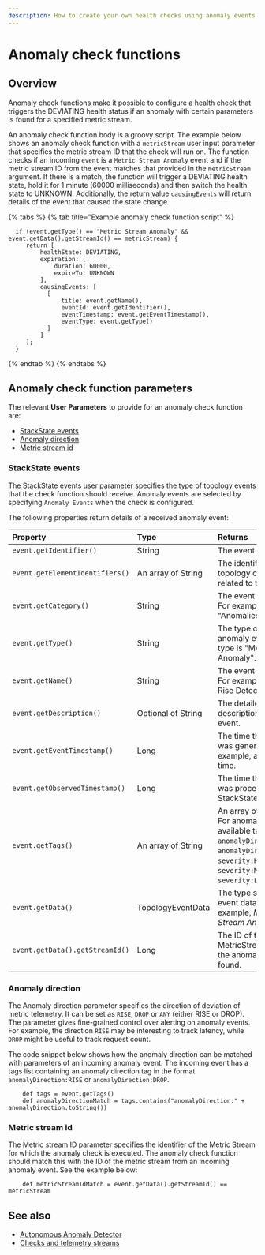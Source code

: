 ```yaml
---
description: How to create your own health checks using anomaly events
---
```


# Anomaly check functions

## Overview

Anomaly check functions make it possible to configure a health check that triggers the DEVIATING health status if an anomaly with certain parameters is found for a specified metric stream.

An anomaly check function body is a groovy script. The example below shows an anomaly check function with a `metricStream` user input parameter that specifies the metric stream ID that the check will run on. The function checks if an incoming `event` is a `Metric Stream Anomaly` event and if the metric stream ID from the event matches that provided in the `metricStream` argument. If there is a match, the function will trigger a DEVIATING health state, hold it for 1 minute \(60000 milliseconds\) and then switch the health state to UNKNOWN. Additionally, the return value `causingEvents` will return details of the event that caused the state change.

{% tabs %}
{% tab title="Example anomaly check function script" %}
```text
  if (event.getType() == "Metric Stream Anomaly" && event.getData().getStreamId() == metricStream) {
     return [
         healthState: DEVIATING,
         expiration: [
             duration: 60000,
             expireTo: UNKNOWN
         ],
         causingEvents: [
           [
               title: event.getName(),
               eventId: event.getIdentifier(),
               eventTimestamp: event.getEventTimestamp(),
               eventType: event.getType()
           ]            
         ]
     ];
  }
```
{% endtab %}
{% endtabs %}

## Anomaly check function parameters

The relevant **User Parameters** to provide for an anomaly check function are:

* [StackState events](anomaly-check-functions.md#stackstate-events)
* [Anomaly direction](anomaly-check-functions.md#anomaly-direction)
* [Metric stream id](anomaly-check-functions.md#metric-stream-id)

### StackState events

The StackState events user parameter specifies the type of topology events that the check function should receive. Anomaly events are selected by specifying `Anomaly Events` when the check is configured.

The following properties return details of a received anomaly event:

| Property | Type | Returns |
| :--- | :--- | :--- |
| `event.getIdentifier()` | String | The event identifier. |
| `event.getElementIdentifiers()` | An array of String | The identifiers of topology components related to the event. |
| `event.getCategory()` | String | The event category. For example, "Anomalies" |
| `event.getType()` | String | The type of event. For anomaly events, the type is "Metric Stream Anomaly". |
| `event.getName()` | String | The event summary. For example, "Sudden Rise Detected". |
| `event.getDescription()` | Optional of String | The detailed description of the event. |
| `event.getEventTimestamp()` | Long | The time that the event was generated. For example, anomaly start time. |
| `event.getObservedTimestamp()` | Long | The time that the even was processed by StackState. |
| `event.getTags()` | An array of String | An array of event tags. For anomaly events, available tags are `anomalyDirection:RISE`, `anomalyDirection:DROP`, `severity:HIGH`, `severity:MEDIUM`, `severity:LOW`. |
| `event.getData()` | TopologyEventData | The type specific event data. For example, _Metric Stream Anomaly Data_. |
| `event.getData().getStreamId()` | Long | The ID of the MetricStream where the anomaly has been found. |

### Anomaly direction

The Anomaly direction parameter specifies the direction of deviation of metric telemetry. It can be set as `RISE`, `DROP` or `ANY` \(either RISE or DROP\). The parameter gives fine-grained control over alerting on anomaly events. For example, the direction `RISE` may be interesting to track latency, while `DROP` might be useful to track request count.

The code snippet below shows how the anomaly direction can be matched with parameters of an incoming anomaly event. The incoming event has a tags list containing an anomaly direction tag in the format `anomalyDirection:RISE` or `anomalyDirection:DROP`.

```text
    def tags = event.getTags()
    def anomalyDirectionMatch = tags.contains("anomalyDirection:" + anomalyDirection.toString())
```

### Metric stream id

The Metric stream ID parameter specifies the identifier of the Metric Stream for which the anomaly check is executed. The anomaly check function should match this with the ID of the metric stream from an incoming anomaly event. See the example below:

```text
    def metricStreamIdMatch = event.getData().getStreamId() == metricStream
```

## See also

* [Autonomous Anomaly Detector](../../stackpacks/add-ons/aad.md)
* [Checks and telemetry streams](../../configure/telemetry/checks_and_streams.md)

